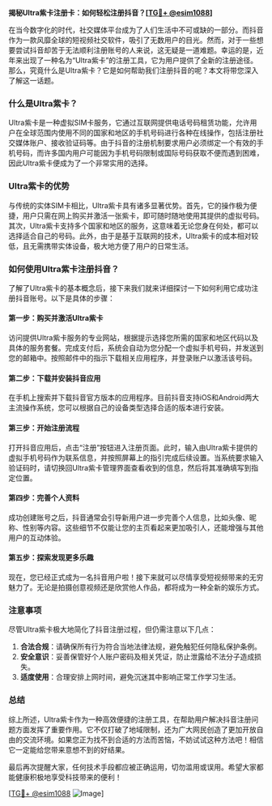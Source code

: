 **揭秘Ultra紫卡注册卡：如何轻松注册抖音？[[TG💪+ @esim1088](https://t.me/s/esim1088)]**

在当今数字化的时代，社交媒体平台成为了人们生活中不可或缺的一部分。而抖音作为一款风靡全球的短视频社交软件，吸引了无数用户的目光。然而，对于一些想要尝试抖音却苦于无法顺利注册账号的人来说，这无疑是一道难题。幸运的是，近年来出现了一种名为“Ultra紫卡”的注册工具，它为用户提供了全新的注册途径。那么，究竟什么是Ultra紫卡？它是如何帮助我们注册抖音的呢？本文将带您深入了解这一话题。

### 什么是Ultra紫卡？

Ultra紫卡是一种虚拟SIM卡服务，它通过互联网提供电话号码租赁功能，允许用户在全球范围内使用不同的国家和地区的手机号码进行各种在线操作，包括注册社交媒体账户、接收验证码等。由于抖音的注册机制要求用户必须绑定一个有效的手机号码，而许多国内用户可能因为手机号码限制或国际号码获取不便而遇到困难，因此Ultra紫卡便成为了一个非常实用的选择。

### Ultra紫卡的优势

与传统的实体SIM卡相比，Ultra紫卡具有诸多显著优势。首先，它的操作极为便捷，用户只需在网上购买并激活一张紫卡，即可随时随地使用其提供的虚拟号码。其次，Ultra紫卡支持多个国家和地区的服务，这意味着无论您身在何处，都可以选择适合自己的号码。此外，由于是基于互联网的技术，Ultra紫卡的成本相对较低，且无需携带实体设备，极大地方便了用户的日常生活。

### 如何使用Ultra紫卡注册抖音？

了解了Ultra紫卡的基本概念后，接下来我们就来详细探讨一下如何利用它成功注册抖音账号。以下是具体的步骤：

#### 第一步：购买并激活Ultra紫卡

访问提供Ultra紫卡服务的专业网站，根据提示选择您所需的国家和地区代码以及具体的服务套餐。完成支付后，系统会自动为您分配一个虚拟手机号码，并发送到您的邮箱中。按照邮件中的指示下载相关应用程序，并登录账户以激活该号码。

#### 第二步：下载并安装抖音应用

在手机上搜索并下载抖音官方版本的应用程序。目前抖音支持iOS和Android两大主流操作系统，您可以根据自己的设备类型选择合适的版本进行安装。

#### 第三步：开始注册流程

打开抖音应用后，点击“注册”按钮进入注册页面。此时，输入由Ultra紫卡提供的虚拟手机号码作为联系信息，并按照屏幕上的指引完成后续设置。当系统要求输入验证码时，请切换回Ultra紫卡管理界面查看收到的信息，然后将其准确填写到指定位置。

#### 第四步：完善个人资料

成功创建账号之后，抖音通常会引导新用户进一步完善个人信息，比如头像、昵称、性别等内容。这些细节不仅能让您的主页看起来更加吸引人，还能增强与其他用户的互动体验。

#### 第五步：探索发现更多乐趣

现在，您已经正式成为一名抖音用户啦！接下来就可以尽情享受短视频带来的无穷魅力了。无论是拍摄创意视频还是欣赏他人作品，都将成为一种全新的娱乐方式。

### 注意事项

尽管Ultra紫卡极大地简化了抖音注册过程，但仍需注意以下几点：

1. **合法合规**：请确保所有行为符合当地法律法规，避免触犯任何隐私保护条例。
2. **安全意识**：妥善保管好个人账户密码及相关凭证，防止泄露给不法分子造成损失。
3. **适度使用**：合理安排上网时间，避免沉迷其中影响正常工作学习生活。

### 总结

综上所述，Ultra紫卡作为一种高效便捷的注册工具，在帮助用户解决抖音注册问题方面发挥了重要作用。它不仅打破了地域限制，还为广大网民创造了更加开放自由的交流环境。如果您正为找不到合适的方法而苦恼，不妨试试这种方法吧！相信它一定能给您带来意想不到的好结果。

最后再次提醒大家，任何技术手段都应被正确运用，切勿滥用或误用。希望大家都能健康积极地享受科技带来的便利！

[[TG💪+ @esim1088](https://t.me/s/esim1088) ![Image](https://i.postimg.cc/4NQfJmqS/Snipaste-2025-05-13-00-14-12.png)]